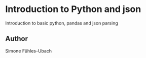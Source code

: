 # Introduction to Python and json
Introduction to basic python, pandas and json parsing

## Author
Simone Fühles-Ubach
